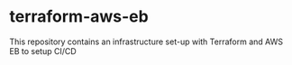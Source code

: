 # terraform-aws-eb
This repository contains an infrastructure set-up with Terraform and AWS EB to setup CI/CD
